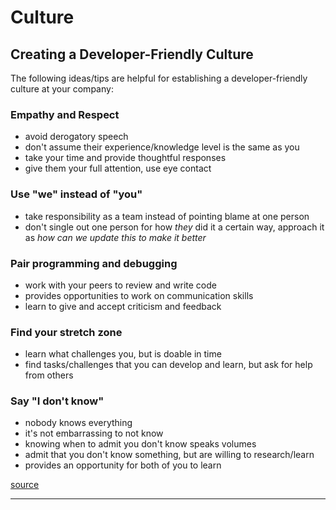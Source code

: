 # Culture

## Creating a Developer-Friendly Culture

The following ideas/tips are helpful for establishing a developer-friendly culture at your company:

### Empathy and Respect

- avoid derogatory speech
- don't assume their experience/knowledge level is the same as you
- take your time and provide thoughtful responses
- give them your full attention, use eye contact

### Use "we" instead of "you"

- take responsibility as a team instead of pointing blame at one person
- don't single out one person for how *they* did it a certain way, approach it as *how can we update this to make it better*

### Pair programming and debugging

- work with your peers to review and write code
- provides opportunities to work on communication skills
- learn to give and accept criticism and feedback

### Find your stretch zone

- learn what challenges you, but is doable in time
- find tasks/challenges that you can develop and learn, but ask for help from others

### Say "I don't know"

- nobody knows everything
- it's not embarrassing to not know
- knowing when to admit you don't know speaks volumes
- admit that you don't know something, but are willing to research/learn
- provides an opportunity for both of you to learn

[source](https://dev.to/httpspauline/5-ways-to-create-a-junior-developer-friendly-culture-3n4)

---